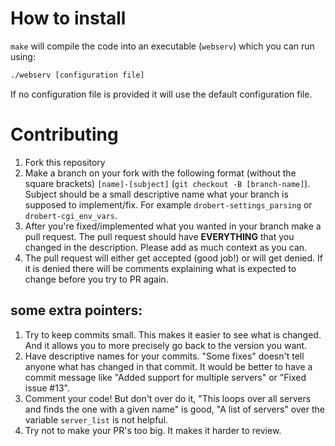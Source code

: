 # How to install
`make` will compile the code into an executable (`webserv`) which you can run using:
```bash
./webserv [configuration file]
```
If no configuration file is provided it will use the default configuration file.

# Contributing
1) Fork this repository
2) Make a branch on your fork with the following format (without the square brackets) `[name]-[subject]` (`git checkout -B [branch-name]`). Subject should be a small descriptive name what your branch is supposed to implement/fix. For example `drobert-settings_parsing` or `drobert-cgi_env_vars`.
3) After you're fixed/implemented what you wanted in your branch make a pull request. The pull request should have **EVERYTHING** that you changed in the description. Please add as much context as you can. 
4) The pull request will either get accepted (good job!) or will get denied. If it is denied there will be comments explaining what is expected to change before you try to PR again.

## some extra pointers:
1) Try to keep commits small. This makes it easier to see what is changed. And it allows you to more precisely go back to the version you want.
2) Have descriptive names for your commits. "Some fixes" doesn't tell anyone what has changed in that commit. It would be better to have a commit message like "Added support for multiple servers" or "Fixed issue #13".
3) Comment your code! But don't over do it, "This loops over all servers and finds the one with a given name" is good, "A list of servers" over the variable `server_list` is not helpful.
4) Try not to make your PR's too big. It makes it harder to review.